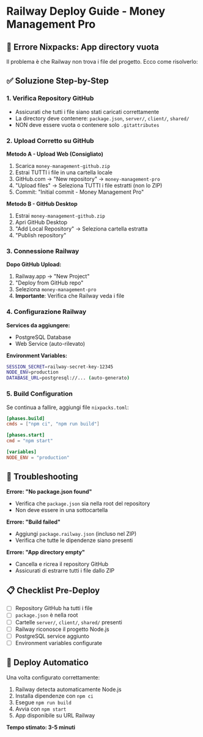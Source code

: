 # Railway Deploy Guide - Money Management Pro

## 🚨 Errore Nixpacks: App directory vuota

Il problema è che Railway non trova i file del progetto. Ecco come risolverlo:

## ✅ Soluzione Step-by-Step

### 1. Verifica Repository GitHub
- Assicurati che tutti i file siano stati caricati correttamente
- La directory deve contenere: `package.json`, `server/`, `client/`, `shared/`
- NON deve essere vuota o contenere solo `.gitattributes`

### 2. Upload Corretto su GitHub

**Metodo A - Upload Web (Consigliato)**
1. Scarica `money-management-github.zip`
2. Estrai TUTTI i file in una cartella locale
3. GitHub.com → "New repository" → `money-management-pro`
4. "Upload files" → Seleziona TUTTI i file estratti (non lo ZIP)
5. Commit: "Initial commit - Money Management Pro"

**Metodo B - GitHub Desktop**
1. Estrai `money-management-github.zip`
2. Apri GitHub Desktop
3. "Add Local Repository" → Seleziona cartella estratta
4. "Publish repository"

### 3. Connessione Railway

**Dopo GitHub Upload:**
1. Railway.app → "New Project"
2. "Deploy from GitHub repo"
3. Seleziona `money-management-pro`
4. **Importante**: Verifica che Railway veda i file

### 4. Configurazione Railway

**Services da aggiungere:**
- PostgreSQL Database
- Web Service (auto-rilevato)

**Environment Variables:**
```bash
SESSION_SECRET=railway-secret-key-12345
NODE_ENV=production
DATABASE_URL=postgresql://... (auto-generato)
```

### 5. Build Configuration

Se continua a fallire, aggiungi file `nixpacks.toml`:
```toml
[phases.build]
cmds = ["npm ci", "npm run build"]

[phases.start]
cmd = "npm start"

[variables]
NODE_ENV = "production"
```

## 🔧 Troubleshooting

**Errore: "No package.json found"**
- Verifica che `package.json` sia nella root del repository
- Non deve essere in una sottocartella

**Errore: "Build failed"**
- Aggiungi `package.railway.json` (incluso nel ZIP)
- Verifica che tutte le dipendenze siano presenti

**Errore: "App directory empty"**
- Cancella e ricrea il repository GitHub
- Assicurati di estrarre tutti i file dallo ZIP

## 📋 Checklist Pre-Deploy

- [ ] Repository GitHub ha tutti i file
- [ ] `package.json` è nella root
- [ ] Cartelle `server/`, `client/`, `shared/` presenti
- [ ] Railway riconosce il progetto Node.js
- [ ] PostgreSQL service aggiunto
- [ ] Environment variables configurate

## 🚀 Deploy Automatico

Una volta configurato correttamente:
1. Railway detecta automaticamente Node.js
2. Installa dipendenze con `npm ci`
3. Esegue `npm run build`
4. Avvia con `npm start`
5. App disponibile su URL Railway

**Tempo stimato: 3-5 minuti**